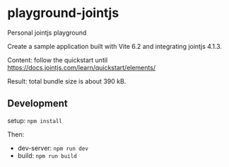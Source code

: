 # playground-jointjs

Personal jointjs playground

Create a sample application built with Vite 6.2 and integrating jointjs 4.1.3.

Content: follow the quickstart until https://docs.jointjs.com/learn/quickstart/elements/

Result: total bundle size is about 390 kB.

## Development

setup: `npm install`

Then:
- dev-server: `npm run dev`
- build: `npm run build`
